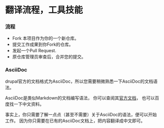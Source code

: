 # 翻译流程，工具技能

### 流程
- Fork 本项目作为你的一个新仓库。
- 提交工作成果到你Fork的仓库。
- 发起一个Pull Request.
- 原仓库管理员审查后，合并您的提交。


### AsciiDoc
drupal官方的文档格式为AsciiDoc，所以您需要稍微熟悉一下AsciiDoc的文档语法。

AsciiDoc是类似Markdown的文档编写语法，
你可以查阅其[官方文档](http://asciidoc.org/userguide.html#_document_structure)，
也可以百度找一下中文资料。

事实上，你只需要了解一点点（甚至不需要）关于AsciiDoc的语法，便可以开始工作。
因为你只需要在已有的AsciiDoc文档上，把内容翻译成中文即可。